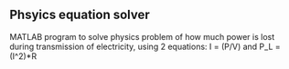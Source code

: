 ## Phsyics equation solver

MATLAB program to solve physics problem of how much power is lost during transmission of electricity, using 2 equations:
 I = (P/V) and P_L = (I^2)*R